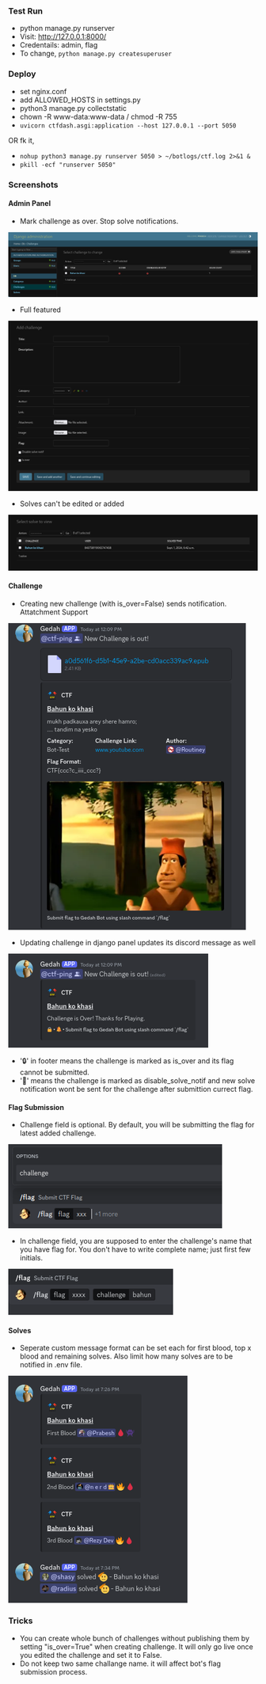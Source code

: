 ### Test Run
- python manage.py runserver
- Visit: http://127.0.0.1:8000/
- Credentails: admin, flag
- To change, `python manage.py createsuperuser`

### Deploy
- set nginx.conf
- add ALLOWED_HOSTS in settings.py
- python3 manage.py collectstatic
- chown -R www-data:www-data / chmod -R 755
- `uvicorn ctfdash.asgi:application --host 127.0.0.1 --port 5050`

OR fk it,

- `nohup python3 manage.py runserver 5050 > ~/botlogs/ctf.log 2>&1 &`
- `pkill -ecf "runserver 5050"`

### Screenshots

#### Admin Panel

- Mark challenge as over. Stop solve notifications.

![admin1](./ss/admin1.png)

- Full featured

![admin2](./ss/admin2.png)

- Solves can't be edited or added

![admin3](./ss/admin3.png)

#### Challenge

- Creating new challenge (with is_over=False) sends notification. Attatchment Support

![challenge1](./ss/challenge1.png)

- Updating challenge in django panel updates its discord message as well 

![challenge2](./ss/challenge2.png)
- '🔒' in footer means the challenge is marked as is_over and its flag cannot be submitted.
- '🔕' means the challenge is marked as disable_solve_notif and new solve notification wont be sent for the challenge after submittion currect flag.

#### Flag Submission

- Challenge field is optional. By default, you will be submitting the flag for latest added challenge.

![flag1](./ss/flag1.png)

- In challenge field, you are supposed to enter the challenge's name that you have flag for. You don't have to write complete name; just first few initials.

![flag2](./ss/flag2.png)

#### Solves

- Seperate custom message format can be set each for first blood, top x blood and remaining solves. Also limit how many solves are to be notified in .env file.

![solve](./ss/solve.png)


### Tricks

- You can create whole bunch of challenges without publishing them by setting "is_over=True" when creating challenge. It will only go live once you edited the challenge and set it to False.
- Do not keep two same challange name. it will affect bot's flag submission process. 